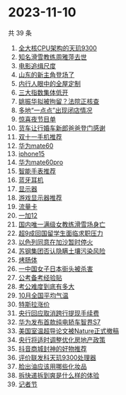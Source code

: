 # 2023-11-10

共 39 条

<!-- BEGIN ZHIHUSEARCH -->
<!-- 最后更新时间 Fri Nov 10 2023 17:07:03 GMT+0800 (China Standard Time) -->
1. [全大核CPU架构的天玑9300](https://www.zhihu.com/search?q=全大核CPU架构的天玑9300)
1. [知名滑雪教练周雅萍去世](https://www.zhihu.com/search?q=知名滑雪教练周雅萍去世)
1. [电影追缉尺度](https://www.zhihu.com/search?q=电影追缉尺度)
1. [山东的新主角登场了](https://www.zhihu.com/search?q=山东的新主角登场了)
1. [内行人眼中的全屋定制](https://www.zhihu.com/search?q=内行人眼中的全屋定制)
1. [三大指数集体低开](https://www.zhihu.com/search?q=三大指数集体低开)
1. [姚振华拟被拘留？法院正核查](https://www.zhihu.com/search?q=姚振华拟被拘留？法院正核查)
1. [多地“一点点”出现闭店情况](https://www.zhihu.com/search?q=多地“一点点”出现闭店情况)
1. [惊喜夜节目单](https://www.zhihu.com/search?q=惊喜夜节目单)
1. [货车让行婚车新郎爸爸登门感谢](https://www.zhihu.com/search?q=货车让行婚车新郎爸爸登门感谢)
1. [双十一手机推荐](https://www.zhihu.com/search?q=双十一手机推荐)
1. [华为mate60](https://www.zhihu.com/search?q=华为mate60)
1. [iphone15](https://www.zhihu.com/search?q=iphone15)
1. [华为mate60pro](https://www.zhihu.com/search?q=华为mate60pro)
1. [智能手表推荐](https://www.zhihu.com/search?q=智能手表推荐)
1. [蓝牙耳机](https://www.zhihu.com/search?q=蓝牙耳机)
1. [显示器](https://www.zhihu.com/search?q=显示器)
1. [游戏显示器推荐](https://www.zhihu.com/search?q=游戏显示器推荐)
1. [流量卡](https://www.zhihu.com/search?q=流量卡)
1. [一加12](https://www.zhihu.com/search?q=一加12)
1. [国内唯一满级女教练滑雪场身亡](https://www.zhihu.com/search?q=国内唯一满级女教练滑雪场身亡)
1. [超9成回国留学生面临求职压力](https://www.zhihu.com/search?q=超9成回国留学生面临求职压力)
1. [以色列同意在加沙暂时停火](https://www.zhihu.com/search?q=以色列同意在加沙暂时停火)
1. [苏钢集团否认隐瞒土壤污染风险](https://www.zhihu.com/search?q=苏钢集团否认隐瞒土壤污染风险)
1. [烤肠体](https://www.zhihu.com/search?q=烤肠体)
1. [一中国女子日本街头被杀害](https://www.zhihu.com/search?q=一中国女子日本街头被杀害)
1. [公考备考经验贴](https://www.zhihu.com/search?q=公考备考经验贴)
1. [考公难度到底有多大](https://www.zhihu.com/search?q=考公难度到底有多大)
1. [10月全国平均气温](https://www.zhihu.com/search?q=10月全国平均气温)
1. [特斯拉涨价](https://www.zhihu.com/search?q=特斯拉涨价)
1. [央行回应取消跨行提现手续费](https://www.zhihu.com/search?q=央行回应取消跨行提现手续费)
1. [华为发布首款纯电轿车智界S7](https://www.zhihu.com/search?q=华为发布首款纯电轿车智界S7)
1. [美国室温超导论文被Nature正式撤稿](https://www.zhihu.com/search?q=美国室温超导论文被Nature正式撤稿)
1. [央行将适时调整优化房地产政策](https://www.zhihu.com/search?q=央行将适时调整优化房地产政策)
1. [抖音商城封神的好物推荐](https://www.zhihu.com/search?q=抖音商城封神的好物推荐)
1. [评价联发科天玑9300处理器](https://www.zhihu.com/search?q=评价联发科天玑9300处理器)
1. [脸出油应该用哪些化妆品](https://www.zhihu.com/search?q=脸出油应该用哪些化妆品)
1. [拆快递拆到爽是什么样的体验](https://www.zhihu.com/search?q=拆快递拆到爽是什么样的体验)
1. [记者节](https://www.zhihu.com/search?q=记者节)
<!-- END ZHIHUSEARCH -->
